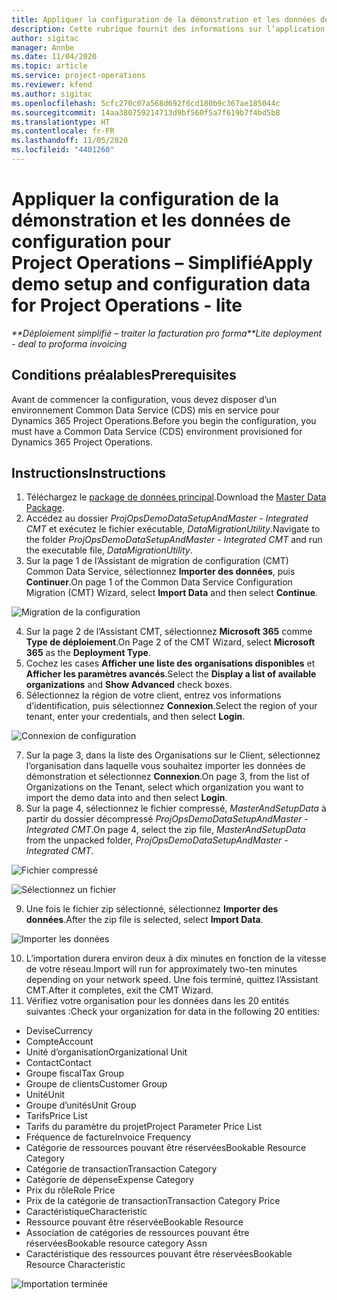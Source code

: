```yaml
---
title: Appliquer la configuration de la démonstration et les données de configuration – Simplifié
description: Cette rubrique fournit des informations sur l’application de la configuration de démonstration et des données de configuration dans Project Operations.
author: sigitac
manager: Annbe
ms.date: 11/04/2020
ms.topic: article
ms.service: project-operations
ms.reviewer: kfend
ms.author: sigitac
ms.openlocfilehash: 5cfc270c07a568d692f6cd180b9c367ae185044c
ms.sourcegitcommit: 14aa380759214713d9bf560f5a7f619b7f4bd5b8
ms.translationtype: HT
ms.contentlocale: fr-FR
ms.lasthandoff: 11/05/2020
ms.locfileid: "4401260"
---
```

# <a name="apply-demo-setup-and-configuration-data-for-project-operations---lite"></a><span data-ttu-id="a75f3-103">Appliquer la configuration de la démonstration et les données de configuration pour Project Operations – Simplifié</span><span class="sxs-lookup"><span data-stu-id="a75f3-103">Apply demo setup and configuration data for Project Operations - lite</span></span> 

<span data-ttu-id="a75f3-104">_\*\*Déploiement simplifié – traiter la facturation pro forma_</span><span class="sxs-lookup"><span data-stu-id="a75f3-104">_\*\*Lite deployment - deal to proforma invoicing_</span></span>

## <a name="prerequisites"></a><span data-ttu-id="a75f3-105">Conditions préalables</span><span class="sxs-lookup"><span data-stu-id="a75f3-105">Prerequisites</span></span>

<span data-ttu-id="a75f3-106">Avant de commencer la configuration, vous devez disposer d’un environnement Common Data Service (CDS) mis en service pour Dynamics 365 Project Operations.</span><span class="sxs-lookup"><span data-stu-id="a75f3-106">Before you begin the configuration, you must have a Common Data Service (CDS) environment provisioned for Dynamics 365 Project Operations.</span></span>


## <a name="instructions"></a><span data-ttu-id="a75f3-107">Instructions</span><span class="sxs-lookup"><span data-stu-id="a75f3-107">Instructions</span></span>

1. <span data-ttu-id="a75f3-108">Téléchargez le [package de données principal](https://download.microsoft.com/download/3/4/1/341bf279-a64f-4baa-af31-ce624859b518/ProjOpsSampleSetupData%20-%20CE%20only%20CMT.zip).</span><span class="sxs-lookup"><span data-stu-id="a75f3-108">Download the [Master Data Package](https://download.microsoft.com/download/3/4/1/341bf279-a64f-4baa-af31-ce624859b518/ProjOpsSampleSetupData%20-%20CE%20only%20CMT.zip).</span></span> 
2. <span data-ttu-id="a75f3-109">Accédez au dossier *ProjOpsDemoDataSetupAndMaster - Integrated CMT* et exécutez le fichier exécutable, *DataMigrationUtility*.</span><span class="sxs-lookup"><span data-stu-id="a75f3-109">Navigate to the folder *ProjOpsDemoDataSetupAndMaster - Integrated CMT* and run the executable file, *DataMigrationUtility*.</span></span>
3. <span data-ttu-id="a75f3-110">Sur la page 1 de l’Assistant de migration de configuration (CMT) Common Data Service, sélectionnez **Importer des données**, puis **Continuer**.</span><span class="sxs-lookup"><span data-stu-id="a75f3-110">On page 1 of the Common Data Service Configuration Migration (CMT) Wizard, select **Import Data** and then select **Continue**.</span></span>

![Migration de la configuration](./media/1ConfigurationMigration.png)

4. <span data-ttu-id="a75f3-112">Sur la page 2 de l’Assistant CMT, sélectionnez **Microsoft 365** comme **Type de déploiement**.</span><span class="sxs-lookup"><span data-stu-id="a75f3-112">On Page 2 of the CMT Wizard, select **Microsoft 365** as the **Deployment Type**.</span></span>
5. <span data-ttu-id="a75f3-113">Cochez les cases **Afficher une liste des organisations disponibles** et **Afficher les paramètres avancés**.</span><span class="sxs-lookup"><span data-stu-id="a75f3-113">Select the **Display a list of available organizations** and **Show Advanced** check boxes.</span></span>
6. <span data-ttu-id="a75f3-114">Sélectionnez la région de votre client, entrez vos informations d’identification, puis sélectionnez **Connexion**.</span><span class="sxs-lookup"><span data-stu-id="a75f3-114">Select the region of your tenant, enter your credentials, and then select **Login**.</span></span>

![Connexion de configuration](./media/2ConfigurationSignin.png)

7. <span data-ttu-id="a75f3-116">Sur la page 3, dans la liste des Organisations sur le Client, sélectionnez l’organisation dans laquelle vous souhaitez importer les données de démonstration et sélectionnez **Connexion**.</span><span class="sxs-lookup"><span data-stu-id="a75f3-116">On page 3, from the list of Organizations on the Tenant, select which organization you want to import the demo data into and then select **Login**.</span></span>
8. <span data-ttu-id="a75f3-117">Sur la page 4, sélectionnez le fichier compressé, *MasterAndSetupData* à partir du dossier décompressé *ProjOpsDemoDataSetupAndMaster - Integrated CMT*.</span><span class="sxs-lookup"><span data-stu-id="a75f3-117">On page 4, select the zip file, *MasterAndSetupData* from the unpacked folder, *ProjOpsDemoDataSetupAndMaster - Integrated CMT*.</span></span>

![Fichier compressé](./media/3ZipFile.png)

![Sélectionnez un fichier](./media/4SelectAFile.png)

9. <span data-ttu-id="a75f3-120">Une fois le fichier zip sélectionné, sélectionnez **Importer des données**.</span><span class="sxs-lookup"><span data-stu-id="a75f3-120">After the zip file is selected, select **Import Data**.</span></span>

![Importer les données](./media/5ImportData.png)

10. <span data-ttu-id="a75f3-122">L’importation durera environ deux à dix minutes en fonction de la vitesse de votre réseau.</span><span class="sxs-lookup"><span data-stu-id="a75f3-122">Import will run for approximately two-ten minutes depending on your network speed.</span></span> <span data-ttu-id="a75f3-123">Une fois terminé, quittez l’Assistant CMT.</span><span class="sxs-lookup"><span data-stu-id="a75f3-123">After it completes, exit the CMT Wizard.</span></span> 
11. <span data-ttu-id="a75f3-124">Vérifiez votre organisation pour les données dans les 20 entités suivantes :</span><span class="sxs-lookup"><span data-stu-id="a75f3-124">Check your organization for data in the following 20 entities:</span></span>

-   <span data-ttu-id="a75f3-125">Devise</span><span class="sxs-lookup"><span data-stu-id="a75f3-125">Currency</span></span>
-   <span data-ttu-id="a75f3-126">Compte</span><span class="sxs-lookup"><span data-stu-id="a75f3-126">Account</span></span>
-   <span data-ttu-id="a75f3-127">Unité d’organisation</span><span class="sxs-lookup"><span data-stu-id="a75f3-127">Organizational Unit</span></span>
-   <span data-ttu-id="a75f3-128">Contact</span><span class="sxs-lookup"><span data-stu-id="a75f3-128">Contact</span></span>
-   <span data-ttu-id="a75f3-129">Groupe fiscal</span><span class="sxs-lookup"><span data-stu-id="a75f3-129">Tax Group</span></span>
-   <span data-ttu-id="a75f3-130">Groupe de clients</span><span class="sxs-lookup"><span data-stu-id="a75f3-130">Customer Group</span></span>
-   <span data-ttu-id="a75f3-131">Unité</span><span class="sxs-lookup"><span data-stu-id="a75f3-131">Unit</span></span>
-   <span data-ttu-id="a75f3-132">Groupe d’unités</span><span class="sxs-lookup"><span data-stu-id="a75f3-132">Unit Group</span></span>
-   <span data-ttu-id="a75f3-133">Tarifs</span><span class="sxs-lookup"><span data-stu-id="a75f3-133">Price List</span></span>
-   <span data-ttu-id="a75f3-134">Tarifs du paramètre du projet</span><span class="sxs-lookup"><span data-stu-id="a75f3-134">Project Parameter Price List</span></span> 
-   <span data-ttu-id="a75f3-135">Fréquence de facture</span><span class="sxs-lookup"><span data-stu-id="a75f3-135">Invoice Frequency</span></span>
-   <span data-ttu-id="a75f3-136">Catégorie de ressources pouvant être réservées</span><span class="sxs-lookup"><span data-stu-id="a75f3-136">Bookable Resource Category</span></span>
-   <span data-ttu-id="a75f3-137">Catégorie de transaction</span><span class="sxs-lookup"><span data-stu-id="a75f3-137">Transaction Category</span></span>
-   <span data-ttu-id="a75f3-138">Catégorie de dépense</span><span class="sxs-lookup"><span data-stu-id="a75f3-138">Expense Category</span></span>
-   <span data-ttu-id="a75f3-139">Prix du rôle</span><span class="sxs-lookup"><span data-stu-id="a75f3-139">Role Price</span></span>
-   <span data-ttu-id="a75f3-140">Prix de la catégorie de transaction</span><span class="sxs-lookup"><span data-stu-id="a75f3-140">Transaction Category Price</span></span>
-   <span data-ttu-id="a75f3-141">Caractéristique</span><span class="sxs-lookup"><span data-stu-id="a75f3-141">Characteristic</span></span>
-   <span data-ttu-id="a75f3-142">Ressource pouvant être réservée</span><span class="sxs-lookup"><span data-stu-id="a75f3-142">Bookable Resource</span></span>
-   <span data-ttu-id="a75f3-143">Association de catégories de ressources pouvant être réservées</span><span class="sxs-lookup"><span data-stu-id="a75f3-143">Bookable resource category Assn</span></span>
-   <span data-ttu-id="a75f3-144">Caractéristique des ressources pouvant être réservées</span><span class="sxs-lookup"><span data-stu-id="a75f3-144">Bookable Resource Characteristic</span></span>

![Importation terminée](./media/6CompleteImport.png)

